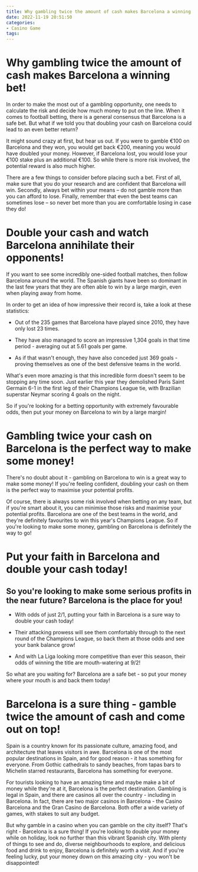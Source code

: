 ```yaml
---
title: Why gambling twice the amount of cash makes Barcelona a winning bet!
date: 2022-11-19 20:51:50
categories:
- Casino Game
tags:
---
```



#  Why gambling twice the amount of cash makes Barcelona a winning bet!

In order to make the most out of a gambling opportunity, one needs to calculate the risk and decide how much money to put on the line. When it comes to football betting, there is a general consensus that Barcelona is a safe bet. But what if we told you that doubling your cash on Barcelona could lead to an even better return?

It might sound crazy at first, but hear us out. If you were to gamble €100 on Barcelona and they won, you would get back €200, meaning you would have doubled your money. However, if Barcelona lost, you would lose your €100 stake plus an additional €100. So while there is more risk involved, the potential reward is also much higher.

There are a few things to consider before placing such a bet. First of all, make sure that you do your research and are confident that Barcelona will win. Secondly, always bet within your means – do not gamble more than you can afford to lose. Finally, remember that even the best teams can sometimes lose – so never bet more than you are comfortable losing in case they do!

#  Double your cash and watch Barcelona annihilate their opponents!

If you want to see some incredibly one-sided football matches, then follow Barcelona around the world. The Spanish giants have been so dominant in the last few years that they are often able to win by a large margin, even when playing away from home.

In order to get an idea of how impressive their record is, take a look at these statistics:

- Out of the 235 games that Barcelona have played since 2010, they have only lost 23 times.

- They have also managed to score an impressive 1,304 goals in that time period - averaging out at 5.61 goals per game.

- As if that wasn't enough, they have also conceded just 369 goals - proving themselves as one of the best defensive teams in the world.

What's even more amazing is that this incredible form doesn't seem to be stopping any time soon. Just earlier this year they demolished Paris Saint Germain 6-1 in the first leg of their Champions League tie, with Brazilian superstar Neymar scoring 4 goals on the night.

So if you're looking for a betting opportunity with extremely favourable odds, then put your money on Barcelona to win by a large margin!

#  Gambling twice your cash on Barcelona is the perfect way to make some money!

There's no doubt about it - gambling on Barcelona to win is a great way to make some money! If you're feeling confident, doubling your cash on them is the perfect way to maximise your potential profits.

Of course, there is always some risk involved when betting on any team, but if you're smart about it, you can minimise those risks and maximise your potential profits. Barcelona are one of the best teams in the world, and they're definitely favourites to win this year's Champions League. So if you're looking to make some money, gambling on Barcelona is definitely the way to go!

#  Put your faith in Barcelona and double your cash today!

## So you're looking to make some serious profits in the near future? Barcelona is the place for you!

* With odds of just 2/1, putting your faith in Barcelona is a sure way to double your cash today!

* Their attacking prowess will see them comfortably through to the next round of the Champions League, so back them at those odds and see your bank balance grow!

* And with La Liga looking more competitive than ever this season, their odds of winning the title are mouth-watering at 9/2!

So what are you waiting for? Barcelona are a safe bet - so put your money where your mouth is and back them today!

#  Barcelona is a sure thing - gamble twice the amount of cash and come out on top!

Spain is a country known for its passionate culture, amazing food, and architecture that leaves visitors in awe. Barcelona is one of the most popular destinations in Spain, and for good reason - it has something for everyone. From Gothic cathedrals to sandy beaches, from tapas bars to Michelin starred restaurants, Barcelona has something for everyone.

For tourists looking to have an amazing time and maybe make a bit of money while they're at it, Barcelona is the perfect destination. Gambling is legal in Spain, and there are casinos all over the country - including in Barcelona. In fact, there are two major casinos in Barcelona - the Casino Barcelona and the Gran Casino de Barcelona. Both offer a wide variety of games, with stakes to suit any budget.

But why gamble in a casino when you can gamble on the city itself? That's right - Barcelona is a sure thing! If you're looking to double your money while on holiday, look no further than this vibrant Spanish city. With plenty of things to see and do, diverse neighbourhoods to explore, and delicious food and drink to enjoy, Barcelona is definitely worth a visit. And if you're feeling lucky, put your money down on this amazing city - you won't be disappointed!